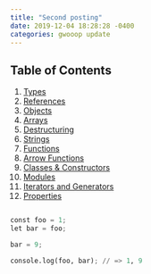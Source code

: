 ```yaml
---
title: "Second posting"
date: 2019-12-04 18:28:28 -0400
categories: gwooop update
---
```

## Table of Contents

  1. [Types](#types)
  1. [References](#references)
  1. [Objects](#objects)
  1. [Arrays](#arrays)
  1. [Destructuring](#destructuring)
  1. [Strings](#strings)
  1. [Functions](#functions)
  1. [Arrow Functions](#arrow-functions)
  1. [Classes & Constructors](#classes--constructors)
  1. [Modules](#modules)
  1. [Iterators and Generators](#iterators-and-generators)
  1. [Properties](#properties)
  


```python  

const foo = 1;
let bar = foo;

bar = 9;

console.log(foo, bar); // => 1, 9
```
